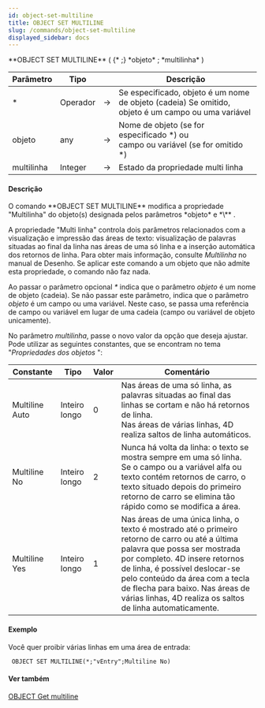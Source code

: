 ```yaml
---
id: object-set-multiline
title: OBJECT SET MULTILINE
slug: /commands/object-set-multiline
displayed_sidebar: docs
---
```


<!--REF #_command_.OBJECT SET MULTILINE.Syntax-->**OBJECT SET MULTILINE** ( {* ;} *objeto* ; *multilinha* )<!-- END REF-->
<!--REF #_command_.OBJECT SET MULTILINE.Params-->
| Parâmetro | Tipo |  | Descrição |
| --- | --- | --- | --- |
| * | Operador | &srarr; | Se especificado, objeto é um nome de objeto (cadeia) Se omitido, objeto é um campo ou uma variável |
| objeto | any | &srarr; | Nome de objeto (se for especificado *) ou<br/>campo ou variável (se for omitido *) |
| multilinha | Integer | &srarr; | Estado da propriedade multi linha |

<!-- END REF-->

#### Descrição 

<!--REF #_command_.OBJECT SET MULTILINE.Summary-->O comando **OBJECT SET MULTILINE** modifica a propriedade "Multilinha" do objeto(s) designada pelos parâmetros *objeto* e *\** .<!-- END REF-->  
  
A propriedade "Multi linha" controla dois parâmetros relacionados com a visualização e impressão das áreas de texto: visualização de palavras situadas ao final da linha nas áreas de uma só linha e a inserção automática dos retornos de linha. Para obter mais informação, consulte *Multilinha* no manual de Desenho. Se aplicar este comando a um objeto que não admite esta propriedade, o comando não faz nada.  
  
Ao passar o parâmetro opcional *\** indica que o parâmetro *objeto* é um nome de objeto (cadeia). Se não passar este parâmetro, indica que o parâmetro *objeto* é um campo ou uma variável. Neste caso, se passa uma referência de campo ou variável em lugar de uma cadeia (campo ou variável de objeto unicamente).  
  
No parâmetro *multilinha*, passe o novo valor da opção que deseja ajustar. Pode utilizar as seguintes constantes, que se encontram no tema "*Propriedades dos objetos* ":  
  
| Constante      | Tipo          | Valor | Comentário                                                                                                                                                                                                                                                                                                                           |
| -------------- | ------------- | ----- | ------------------------------------------------------------------------------------------------------------------------------------------------------------------------------------------------------------------------------------------------------------------------------------------------------------------------------------ |
| Multiline Auto | Inteiro longo | 0     | Nas áreas de uma só linha, as palavras situadas ao final das linhas se cortam e não há retornos de linha.<br/>Nas áreas de várias linhas, 4D realiza saltos de linha automáticos.                                                                                                                                            |
| Multiline No   | Inteiro longo | 2     | Nunca há volta da linha: o texto se mostra sempre em uma só linha. Se o campo ou a variável alfa ou texto contém retornos de carro, o texto situado depois do primeiro retorno de carro se elimina tão rápido como se modifica a área.                                                                                               |
| Multiline Yes  | Inteiro longo | 1     | Nas áreas de uma única linha, o texto é mostrado até o primeiro retorno de carro ou até a última palavra que possa ser mostrada por completo. 4D insere retornos de linha, é possível deslocar-se pelo conteúdo da área com a tecla de flecha para baixo. Nas áreas de várias linhas, 4D realiza os saltos de linha automaticamente. |

#### Exemplo 

Você quer proibir várias linhas em uma área de entrada:

```4d
 OBJECT SET MULTILINE(*;"vEntry";Multiline No)
```

#### Ver também 

[OBJECT Get multiline](object-get-multiline.md)  